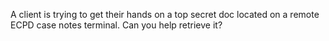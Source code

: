 A client is trying to get their hands on a top secret doc located on a remote ECPD case notes terminal. Can you help retrieve it?
